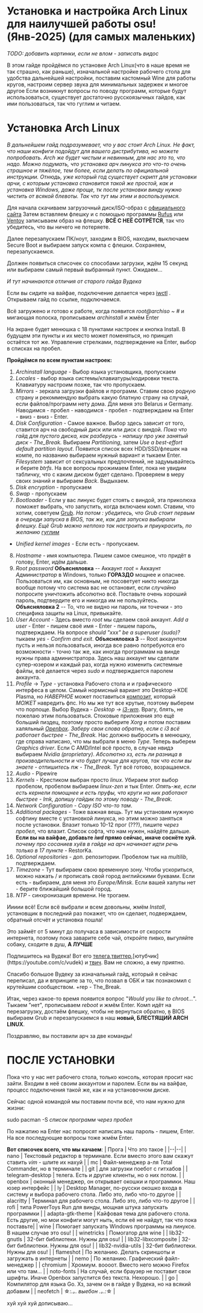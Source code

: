 # **Установка и настройка Arch Linux для наилучшей работы osu! (Янв-2025) (для самых маленьких)**

*TODO: добавить картинки, если не влом - записать видос*

В этом гайде пройдёмся по установке Arch Linux(что в наше время не так страшно, как раньше), изначальной настройке рабочего стола для удобства дальнейшей настройки, поставим кастомный Wine для работы кругов, настроим сервер звука для минимальных задержек и многое другое
Если возникнут вопросы по поводу программ, которые будут использоваться, существует достаточно русскоязычных гайдов, как ими пользоваться, так что гуглим и читаем.

# **Установка Arch Linux**

*В дальнейшем гайд подразумевает, что у вас стоит Arch Linux. Не факт, что наши конфиги подойдут для вашего дистрибутива, но можете попробовать. Arch же будет чистым и невинным, для нас это то, что надо.
Можно подумать, что установка арч линукса это что-то очень страшное и тяжёлое, тем более, если делать по официальной инструкции. Отнюдь, уже который год существует скрипт для установки арчи, с которым установка становится такой же простой, как и установка Windows, даже проще, тк после установки винду нужно чистить от всякой блевоты. Так что тут мы этим и воспользуемся.*

Для начала скачиваем загрузочный диск/ISO-образ с [официального сайта](https://archlinux.org/download/)
Затем вставляем флешку и с помощью программы [Rufus](https://rufus.ie/ru/) или [Ventoy](https://ventoy.net/en/index.html) записываем образ на флешку. **ВСЁ С НЕЁ СОТРЁТСЯ**, так что убедитесь, что вы ничего не потеряете.

Далее перезапускаем ПК/ноут, заходим в BIOS, находим, выключаем Secure Boot и выбираем запуск компа с флешки. Сохраняем, перезапускаемся.

Должен появиться списочек со способами загрузки, ждём 15 секунд или выбираем самый первый выбранный пункт. Ожидаем...

*И тут начинаются отличия от старого гайда Вудека*

Если вы сидите на вайфае, подключение делается через [iwctl](https://wiki.archlinux.org/title/Iwd_(%D0%A0%D1%83%D1%81%D1%81%D0%BA%D0%B8%D0%B9)#iwctl) . Открываем гайд по ссылке, подключаемся.

Всё загружено и готово к работе, когда появится *root@archiso ~ #* и мигающая полоска, прописываем *archinstall* и жмём Enter

На экране будет менюшка с 18 пунктами настроек и кнопка Install. В будущем эти пункты и их место может поменяться, но принцип остаётся тот же.
Управление стрелками, подтверждение на Enter, выбор в списках на пробел.

**Пройдёмся по всем пунктам настроек:**

1. *Archinstall language* - Выбор языка установщика, пропускаем
2. *Locales* - выбор языка системы/клавиатуры/кодировки текста.
	Клавиатуру настроим позже, так что пропускаем.
3. *Mirrors* - зеркала загрузки файлов и программ.
	Ставим свою родную страну и рекоммендую выбрать какую блатную страну на случай, если файлов/программ нету дома. Для меня это Belarus и Germany. Наводимся - пробел - наводимся - пробел - подтверждаем на Enter - вниз - вниз - Enter.
4. *Disk Configuration* - Самое важное. 
	Выбор здесь зависит от того, ставится арч на свободный диск или или диск с виндой. *Пока что гайд для пустого диска, как разберусь - напишу про уже занятый диск - The_Break.*
	Выбираем *Partitioning*, затем *Use a best-effort default partition layout*. Появится список всех HDD/SSD/флешек на компе, по названию выбираем нужный вариант и тыкаем Enter. *Filesystem* зависит от сексуальных предпочтений, не задумывайтесь и берите *btrfs*. На все вопросы прожимаем Enter, пока не увидим табличку, что с каким диском будет сделано. Проверяем в меру своих знаний и выбираем *Back*. Выдыхаем.
5. *Disk encryption* - пропускаем
6. *Swap* - пропускаем
7. *Bootloader* - Если у вас линукс будет стоять с виндой, эта приколюха поможет выбрать, что запустить, когда включаем комп. Ставим, что хотим, советуем [Grub](https://wiki.archlinux.org/title/GRUB_(%D0%A0%D1%83%D1%81%D1%81%D0%BA%D0%B8%D0%B9)).
*На потом : убедитесь, что Grub стоит первым в очереди запуска в BIOS, так же, как для запуска выбирали флешку. Ещё Grub можно неплохо так настроить и приукрасить, по желанию [гуглим](https://yandex.by/search/?text=grub+customizer&lr=157&src=suggest_B)*
- *Unified kernel images* - Если есть - пропускаем.
8. *Hostname* - имя компьютера. Пишем самое смешное, что придёт в голову, Enter, идём дальше.
9. *Root password*
	**Объясняловка** -- Аккаунт *root* = Аккаунт *Администратор* в Windows, только **ГОРАЗДО** мощнее и опаснее. Пользоваться им, как основным, не посоветует никто никогда вообще потому что система вас не остановит, если *случайно* попросите уничтожить абсолютно всё. Поставьте очень хороший пароль, подтвердите его и никогда им не пользуйтесь.
	**Объясняловка 2** -- То, что не видно ни пароль, ни точечки - это специфика защиты на Linux, привыкайте.
10. *User  Account* - Здесь вместо *root* мы сделаем свой аккаунт. *Add a user* - Enter - пишем своё имя - Enter - пишем пароль, подтверждаем. На вопросе *should "xxx" be a superuser (sudo)?* тыкаем *yes* - *Confirm and exit*.
	**Объясняловка 3** -- Root аккаунтом пусть и нельзя пользоваться, иногда все равно потребуются его возможности - точно так же, как иногда программам на винде нужны права администратора. Здесь наш аккаунт мы сделали супер-юзером и каждый раз, когда нужно изменить системные файлы, всё делается через *sudo* и подтверждается паролем аккаунта.
11. *Profile* -> *Type* - установка Рабочего стола и и графического интерфеса в целом. Самый нормисный вариант это Desktop->KDE Plasma, но *НАВЕРНОЕ* может поставиться [композит](https://wiki.archlinux.org/title/Xorg_(%D0%A0%D1%83%D1%81%D1%81%D0%BA%D0%B8%D0%B9)#%D0%9A%D0%BE%D0%BC%D0%BF%D0%BE%D0%B7%D0%B8%D1%82), который *МОЖЕТ* навредить фпс. Но мы же тут все крутые, поэтому выберем что порпоще.
	Выбор Вудека - *Desktop -> [i3-wm](https://wiki.archlinux.org/title/I3_(%D0%A0%D1%83%D1%81%D1%81%D0%BA%D0%B8%D0%B9))*. Врагу, блять, не пожелаю этим пользоваться. Стоковые приложения это ещё больший пиздец, поэтому просто выберите *Xorg* и потом поставим халяльный *[Openbox](https://wiki.archlinux.org/title/Openbox_(%D0%A0%D1%83%D1%81%D1%81%D0%BA%D0%B8%D0%B9))*. *Заберу свои слова обратно, если с i3 всё работает быстрее - The_Break.*
	Нас должно выбросить в менюшку, где справа написано, что мы выбрали в меню *Type*. Теперь выберем *Graphics driver*.
	Если С AMD/Intel всё просто, в случае нвидэ выбираем *Nvidia (proprietary)*. *Абсолютно хз, есть ли разница в производительности и что будет лучше для кругов, так что если вы знаете - отпишитесь пж - The_Break.*
	Тут всё готово, возращаемся.
12. *Audio* - Pipewire
13. *Kernels* - Крестиком выбран просто *linux*. Убираем этот выбор пробелом, пробелом выбираем *linux-zen* и тык Enter. *Опять-же, если есть кернели помощнее и есть пруфы, что круги на них работают быстрее - lmk, допишу гайдик по этому поводу - The_Break.*
14. *Network Configuration* - *Copy ISO что-то там*.
15. *Additional packages* - Тоже важная вещь. Тут мы установим нужную софтину вместе с установкой линукса, но этим можно заняться после установки. Влазит только 10-12 прог (???), пишите *через пробел*, что влазит. Список софта, что нам нужен, найдёте дальше.
	**Если вы на вайфае, добавьте *iwd* прямо сейчас, иначе соснёте хуй.**
*почему про сосаниев хуёв в гайде на арч начинает идти речь только в 17 пункте* - RestorKa.
17. *Optional repositories* - доп. репозитории. Пробелом тык на *multilib*, подтверждаем.
18. *Timezone* - Тут выбираем свою временную зону. Чтобы ускориться, можно нажать / и прописать свой город английскими буквами. Если есть - выбираем, для меня это *Europe/Minsk*. Если вашей халупы нет - берите ближайший большой город.
19. *NTP* - синхронизация времени. Не трогаем.

Иииии всё! Если всё выбрали и всем довольны, жмём *Install*, установщик в последний раз покажет, что он сделает, подверждаем, обратный отсчёт и установка пошла!
	
Это займёт от 5 минут до получаса в зависимости от скорости интернета, поэтому пока заварите себе чай, откройте пивко, выгуляйте собаку, сходите в душ, **А ЛУЧШЕ**

Подпишитесь на Вудека! Вот его [телега](https://t.me/vudekosu),[твиттер](https://twitter.com/vudek_),[ютубчик](https://youtube.com/c/vudek) и [твич](https://twitch.tv/vudek_). Вам не сложно, а ему приятно.

Спасибо большое Вудеку за изначальный гайд, который я сейчас переписал, да и впринципе за то, что позвал в ОБК и так познакомил с крутейшим сообществом. +rep - The_Break.

Итак, через какое-то время появится вопрос "*Would you like to chroot...*". Тыкаем "нет", прописываем *reboot* и жмём Enter. Комп идёт на перезагрузку, достаём флешку, чтобы не вернуться обратно, в BIOS выбираем Grub и перезапускаемся в наш **новый, БЛЕСТЯЩИЙ ARCH LINUX**.

Поздравляю, вы поставили арч за две команды!

# ПОСЛЕ УСТАНОВКИ

Пока что у нас нет рабочего стола, только консоль, которая просит нас зайти. Входим в неё своим аккаунтом и паролем. Если вы на вайфае, процесс подключения такой же, как и на установочном диске.

Сейчас одной командой мы поставим почти всё, что нам нужно для жизни:

sudo pacman -S *список программ через пробел*

По нажатию на Enter нас попросят написать наш пароль - пишем, Enter. На все последующие вопросы тоже жмём Enter.
  
  **Вот списочек всего, что мы качаем**:
| Прога | Что это такое |
|--|--|
| nano | Текстовый редактор в терминале. Если вместо этого вам скажут ставить *vim* - шлите их нахуй |
| mc | Файл-менеджер а-ля Total Commander, но в терминале |
| git | для загрузки поебот с гитхабов |
| telegram-desktop | телега. Есть и другие клиенты, но о них потом. |
| openbox | оконный менеджер, он открывает окошки и программки. Наш юзер интерфейс |
| ly | Desktop Manager, по-русски окошко входа в систему и выбора рабочего стола. Либо это, либо что-то другое |
| alacritty | Терминал для рабочего стола. Либо это, либо что-то другое |
| rofi | типа PowerToys Run для винды, мощная штука запускать программки |
| adapta-gtk-theme | Кайфовая тема для рабочего стола. Есть другие, но мои конфиги могут ныть, если её не найдут, так что пока поставьте|
| wine | Помогает запускать Windows программы на линуксе. В нашем случае это osu! |
| winetricks | Помогатор для wine |
| lib32-gnutls | 32-бит библиотеки. Нужны для osu! |
| lib32-libxcomposite | 32-бит библиотеки. Нужны для osu! |
| lib32-nvidia-utils | 32-бит библиотеки. Нужны для osu! |
| flameshot | По желанию. Делать скриншоты и загружать в интернеты |
| nemo | По желанию. Графический файл-менеджер |
| chromium | Хромиум. воооот. Вместо него можно Firefox или что там... |
| noto-fonts | На случай, если браузер не поставит свои шрифты. Иначе Openbox запустится без текста. Нехорошо. |
| go | Компилятор для языка Go. Хз, зачем он в гайде у Вудека, но на всякий добавим |
| neofetch | ☆*:.｡. *выебон* .｡.:*☆ |

хуй хуй хуй дописываю...
